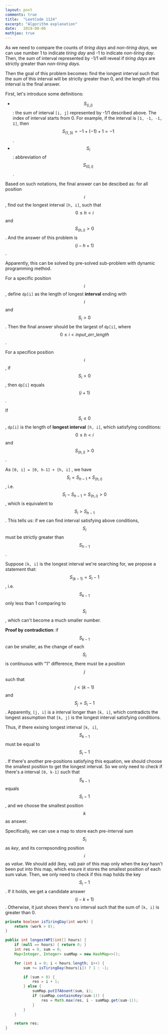 ```yaml
---
layout: post
comments: true
title:  "LeetCode 1124"
excerpt: "Algorithm explanation"
date:   2019-08-06
mathjax: true
---
```




As we need to compare the counts of *tiring days* and *non-tiring days*, we can use number 1 to indicate *tiring day* and -1 to indicate *non-tiring day*. Then, the sum of interval represented by -1/1 will reveal if *tiring days* are strictly greater than *non-tiring days*. 



Then the goal of this problem becomes: find the longest interval such that the sum of this interval will be strictly greater than 0, and the length of this interval is the final answer.



First, let's introduce some definitions: 

- $$S_{(i, j)}$$: the sum of interval `[i, j]` represented by -1/1 described above. The index of interval starts from 0. For example, if the interval is `[1, -1, -1, 1]`, then $$S_{(1, 3)} = -1 + (-1) + 1 = -1$$.
- $$S_i$$: abbreviation of $$S_{(0, i)}$$. 



Based on such notations, the final answer can be descibed as: for all position $$i$$, find out the longest interval `[h, i]`, such that $$0 \le h \lt i$$ and $$S_{(h, i)} \gt 0$$. And the answer of this problem is $$(i - h + 1)$$ .



Apparently, this can be  solved by pre-solved sub-problem with dynamic programming method.



For a specific position $$i$$, define `dp[i]` as the length of longest **interval** ending with $$i$$ and $$S_i \gt 0$$. Then the final answer should be the largest of `dp[i]`, where $$0 \le i \lt input\_arr\_length$$.



For a specifice position $$i$$, if $$S_i \gt0$$, then `dp[i]` equals $$(i + 1)$$.



If $$S_i \le 0$$, `dp[i]` is the length of **longest interval** `[h, i]`, which satisfying conditions: $$0\le h \lt i$$ and $$S_{(h, i)} \gt 0$$. 



As `[0, i] = [0, h-1] + [h, i]` , we have $$S_{i}=S_{h-1} + S_{(h, i)}$$, i.e. $$S_{i} - S_{h-1} = S_{(h,i)} \gt 0$$, which is equivalent to $$S_i \gt  S_{h-1}$$. This tells us: if we can find interval satisfying above conditions, $$S_i$$ must be strictly greater than $$S_{h-1}$$. 



Suppose `[k, i]` is the longest interval we're searching for, we propose a statement that: $$S_{(k-1)} = S_i - 1$$, i.e. $$S_{k-1}$$ only less than 1 comparing to $$S_i$$, which can't become a much smaller number.



**Proof by contradiction**: if $$S_{k-1}$$ can be smaller, as the change of each $$S_i$$ is continuous with "1" difference, there must be a position $$j$$ such that $$j \lt (k-1)$$ and $$S_j = S_{i} - 1$$. Apparently, `[j, i]` is a interval longer than `[k, i]`, which contradicts the longest assumption that `[k, j]` is the longest interval satisfying conditions.



Thus, if there exising longest interval `[k, i]`, $$S_{k-1}$$ must be equal to $$S_i - 1$$. If there's another pre-positions satisfying this equation, we should choose the smallest position to get the longest interval. So we only need to check if there's a interval `[0, k-1]` such that $$S_{k-1}$$ equals $$S_i - 1$$, and we choose the smallest position $$k$$ as answer.



Specifically, we can use a map to store each pre-interval sum $$S_i$$ as *key*, and its correpsonding position $$i$$ as *value*. We should add (key, val) pair of this map only when the *key* hasn't been put into this map, which ensure it  stores the smallest position of each sum value. Then, we only need to check if this map holds the key $$S_i -1$$. If it holds, we get a candidate answer $$(i - k + 1)$$. Otherwise, it just shows there's no interval such  that the sum of `[k, i]` is greater than 0.

```java
private boolean isTiringDay(int work) {
    return (work > 8);
}

public int longestWPI(int[] hours) {
    if (null == hours) { return 0; }
    int res = 0, sum = 0;
    Map<Integer, Integer> sumMap = new HashMap<>();

    for (int i = 0; i < hours.length; i++) {
        sum += isTiringDay(hours[i]) ? 1 : -1;

        if (sum > 0) {
            res = i + 1;
        } else {
            sumMap.putIfAbsent(sum, i);
            if (sumMap.containsKey(sum-1)) {
                res = Math.max(res, i - sumMap.get(sum-1));
            }
        }
    }

    return res;
}
```


